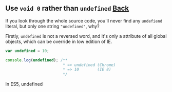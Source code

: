 ## Use `void 0` rather than `undefined` [Back](./../underscore.md)

If you look through the whole source code, you'll never find any `undefiend` literal, but only one string `"undefined"`, why?

Firstly, `undefined` is not a reversed word, and it's only a attribute of all global objects, which can be override in low edition of IE.

```js
var undefined = 10;

console.log(undefined); /**
                         * => undefined (Chrome)
                         * => 10        (IE 8)
                         */
```

In ES5, undefined 



